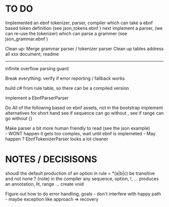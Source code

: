 TO DO
=====

Implemented an ebnf tokenizer, parser, compiler which can take a ebnf based token definition (see json_tokens.ebnf )
next implement a parser, (we can re-use the tokenizer) which can parse a grammer (see json_grammar.ebnf )

Clean up:
	Merge grammar parser / tokenizer parser
	Clean up tables
	address all xxx
	document, readme


---

infinite overflow parsing guard

Break everything:
	verify if error reporting / fallback works

build c# from rule table, so there can be a compiled version


implement a EbnfParserParser

Do All of the following based on ebnf assets, not in the bootstrap
	implement alternatives for short hand
	see if sequence can go without ,
	see if range can go without {}


Make parser a bit more human friendly to read (see the json example)  
	- WONT happen it gets too complex, wait until ebnf is implemeted
	- May happen ? EbnfTokenizerParser looks a lot cleaner


 
NOTES / DECISISONS
=================

shoudl the default production of an option in rule = *(a|b|c) be transitive and not none ?
	(note) in the compiler any sequence, option, !, *...* produces an annotation, lit, range ... create void


Figure out how to do error handling, goals
	- don't interfere with happy path
	- maybe exception like approach
	=> recovery


